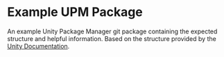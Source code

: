 # Example UPM Package
An example Unity Package Manager git package containing the expected structure and helpful information.
Based on the structure provided by the [Unity Documentation](https://docs.unity3d.com/Manual/cus-layout.html).